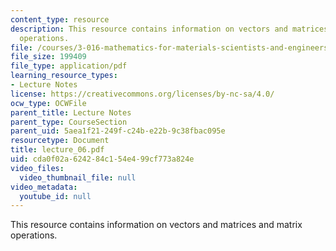 ```yaml
---
content_type: resource
description: This resource contains information on vectors and matrices and matrix
  operations.
file: /courses/3-016-mathematics-for-materials-scientists-and-engineers-fall-2005/cda0f02a624284c154e499cf773a824e_lecture_06.pdf
file_size: 199409
file_type: application/pdf
learning_resource_types:
- Lecture Notes
license: https://creativecommons.org/licenses/by-nc-sa/4.0/
ocw_type: OCWFile
parent_title: Lecture Notes
parent_type: CourseSection
parent_uid: 5aea1f21-249f-c24b-e22b-9c38fbac095e
resourcetype: Document
title: lecture_06.pdf
uid: cda0f02a-6242-84c1-54e4-99cf773a824e
video_files:
  video_thumbnail_file: null
video_metadata:
  youtube_id: null
---
```

This resource contains information on vectors and matrices and matrix operations.